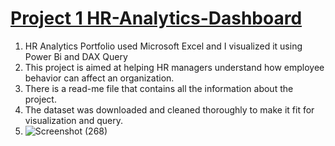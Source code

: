 # [Project 1 HR-Analytics-Dashboard](https://juliana-oluwatobi.github.io/HR-Analytics-Dashboard-/)
1. HR Analytics Portfolio used Microsoft Excel and I visualized it using Power Bi and DAX Query
2. This project is aimed at helping HR managers understand how employee behavior can affect an organization.
3. There is a read-me file that contains all the information about the project.
4. The dataset was downloaded and cleaned thoroughly to make it fit for visualization and query.
5. ![Screenshot (268)](https://github.com/Juliana-Oluwatobi/HR-Analytics-Dashboard-/assets/126164613/82a9c274-bb89-43ac-814c-6ee2416fbd55)


